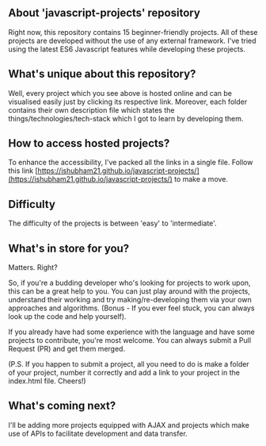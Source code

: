 ## About 'javascript-projects' repository

Right now, this repository contains 15 beginner-friendly projects. All of these projects are developed without the use of any external framework. I've tried using the latest ES6 Javascript features while developing these projects.

## What's unique about this repository?

Well, every project which you see above is hosted online and can be visualised easily just by clicking its respective link. Moreover, each folder contains their own description file which states the things/technologies/tech-stack which I got to learn by developing them. 

## How to access hosted projects?

To enhance the accessibility, I've packed all the links in a single file.
Follow this link [https://ishubham21.github.io/javascript-projects/](https://ishubham21.github.io/javascript-projects/) to make a move. 


## Difficulty

The difficulty of the projects is between 'easy' to 'intermediate'.

## What's in store for you?

Matters. Right? 

So, if you're a budding developer who's looking for projects to work upon, this can be a great help to you. You can just play around with the projects, understand their working and try making/re-developing them via your own approaches and algorithms. (Bonus - If you ever feel stuck, you can always look up the code and help yourself).

If you already have had some experience with the language and have some projects to contribute, you're most welcome. You can always submit a Pull Request (PR) and get them merged. 

(P.S. If you happen to submit a project, all you need to do is make a folder of your project, number it correctly and add a link to your project in the index.html file. Cheers!)

## What's coming next?

I'll be adding more projects equipped with AJAX and projects which make use of APIs to facilitate development and data transfer.

